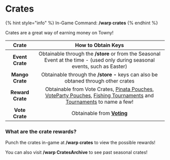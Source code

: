 # Crates

{% hint style="info" %}
In-Game Command: **/warp crates**
{% endhint %}

Crates are a great way of earning money on Towny!

|       Crate      |                                                                                                         How to Obtain Keys                                                                                                        |
| :--------------: | :-------------------------------------------------------------------------------------------------------------------------------------------------------------------------------------------------------------------------------: |
|  **Event Crate** |                                                   Obtainable through the **/store** or from the Seasonal Event at the time - (used only during seasonal events, such as Easter)                                                   |
|  **Mango Crate** |                                                                         Obtainable through the **/store -** keys can also be obtaned through other crates                                                                         |
| **Reward Crate** | Obtainable from Vote Crates, [Pinata Pouches](pinata-party.md), [VoteParty Pouches](../../cyt-survival/content/voting-and-vote-parties.md), [Fishing Tournaments](fishing.md) and [Tournaments](broken-reference/) to name a few! |
|  **Vote Crate**  |                                                                                    Obtainable from [**Voting**](https://craftyourtown.com/vote)                                                                                   |

### What are the crate rewards?

Punch the crates in-game at **/warp crates** to view the possible rewards!

You can also visit **/warp CratesArchive** to see past seasonal crates!
